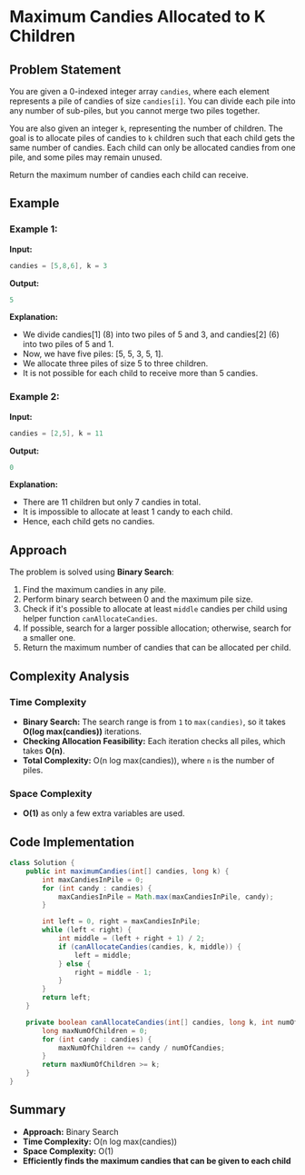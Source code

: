 # Maximum Candies Allocated to K Children

## Problem Statement
You are given a 0-indexed integer array `candies`, where each element represents a pile of candies of size `candies[i]`. You can divide each pile into any number of sub-piles, but you cannot merge two piles together.

You are also given an integer `k`, representing the number of children. The goal is to allocate piles of candies to `k` children such that each child gets the same number of candies. Each child can only be allocated candies from one pile, and some piles may remain unused.

Return the maximum number of candies each child can receive.

## Example
### Example 1:
**Input:**
```java
candies = [5,8,6], k = 3
```
**Output:**
```java
5
```
**Explanation:**
- We divide candies[1] (8) into two piles of 5 and 3, and candies[2] (6) into two piles of 5 and 1.
- Now, we have five piles: [5, 5, 3, 5, 1].
- We allocate three piles of size 5 to three children.
- It is not possible for each child to receive more than 5 candies.

### Example 2:
**Input:**
```java
candies = [2,5], k = 11
```
**Output:**
```java
0
```
**Explanation:**
- There are 11 children but only 7 candies in total.
- It is impossible to allocate at least 1 candy to each child.
- Hence, each child gets no candies.

## Approach
The problem is solved using **Binary Search**:
1. Find the maximum candies in any pile.
2. Perform binary search between 0 and the maximum pile size.
3. Check if it's possible to allocate at least `middle` candies per child using helper function `canAllocateCandies`.
4. If possible, search for a larger possible allocation; otherwise, search for a smaller one.
5. Return the maximum number of candies that can be allocated per child.

## Complexity Analysis
### Time Complexity
- **Binary Search:** The search range is from `1` to `max(candies)`, so it takes **O(log max(candies))** iterations.
- **Checking Allocation Feasibility:** Each iteration checks all piles, which takes **O(n)**.
- **Total Complexity:** O(n log max(candies)), where `n` is the number of piles.

### Space Complexity
- **O(1)** as only a few extra variables are used.

## Code Implementation
```java
class Solution {
    public int maximumCandies(int[] candies, long k) {
        int maxCandiesInPile = 0;
        for (int candy : candies) {
            maxCandiesInPile = Math.max(maxCandiesInPile, candy);
        }

        int left = 0, right = maxCandiesInPile;
        while (left < right) {
            int middle = (left + right + 1) / 2;
            if (canAllocateCandies(candies, k, middle)) {
                left = middle;
            } else {
                right = middle - 1;
            }
        }
        return left;
    }

    private boolean canAllocateCandies(int[] candies, long k, int numOfCandies) {
        long maxNumOfChildren = 0;
        for (int candy : candies) {
            maxNumOfChildren += candy / numOfCandies;
        }
        return maxNumOfChildren >= k;
    }
}
```

## Summary
- **Approach:** Binary Search
- **Time Complexity:** O(n log max(candies))
- **Space Complexity:** O(1)
- **Efficiently finds the maximum candies that can be given to each child**

